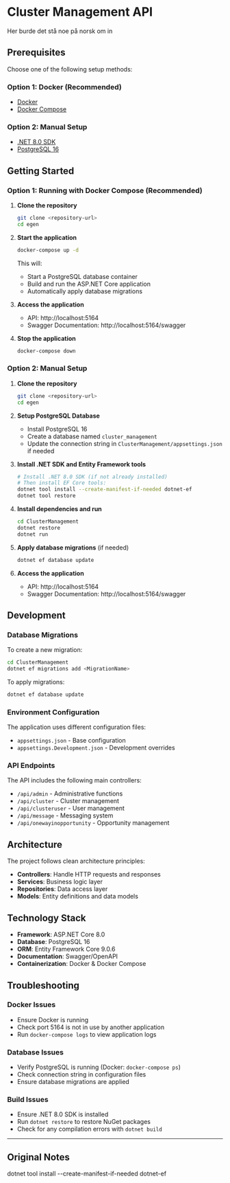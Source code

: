# Cluster Management API
Her burde det stå noe på norsk om in
## Prerequisites

Choose one of the following setup methods:

### Option 1: Docker (Recommended)
- [Docker](https://www.docker.com/get-started)
- [Docker Compose](https://docs.docker.com/compose/install/)

### Option 2: Manual Setup
- [.NET 8.0 SDK](https://dotnet.microsoft.com/download/dotnet/8.0)
- [PostgreSQL 16](https://www.postgresql.org/download/)

## Getting Started

### Option 1: Running with Docker Compose (Recommended)

1. **Clone the repository**
   ```bash
   git clone <repository-url>
   cd egen
   ```

2. **Start the application**
   ```bash
   docker-compose up -d
   ```

   This will:
   - Start a PostgreSQL database container
   - Build and run the ASP.NET Core application
   - Automatically apply database migrations

3. **Access the application**
   - API: http://localhost:5164
   - Swagger Documentation: http://localhost:5164/swagger

4. **Stop the application**
   ```bash
   docker-compose down
   ```

### Option 2: Manual Setup

1. **Clone the repository**
   ```bash
   git clone <repository-url>
   cd egen
   ```

2. **Setup PostgreSQL Database**
   - Install PostgreSQL 16
   - Create a database named `cluster_management`
   - Update the connection string in `ClusterManagement/appsettings.json` if needed

3. **Install .NET SDK and Entity Framework tools**
   ```bash
   # Install .NET 8.0 SDK (if not already installed)
   # Then install EF Core tools:
   dotnet tool install --create-manifest-if-needed dotnet-ef
   dotnet tool restore
   ```

4. **Install dependencies and run**
   ```bash
   cd ClusterManagement
   dotnet restore
   dotnet run
   ```

5. **Apply database migrations** (if needed)
   ```bash
   dotnet ef database update
   ```

6. **Access the application**
   - API: http://localhost:5164
   - Swagger Documentation: http://localhost:5164/swagger

## Development


### Database Migrations

To create a new migration:
```bash
cd ClusterManagement
dotnet ef migrations add <MigrationName>
```

To apply migrations:
```bash
dotnet ef database update
```

### Environment Configuration

The application uses different configuration files:
- `appsettings.json` - Base configuration
- `appsettings.Development.json` - Development overrides

### API Endpoints

The API includes the following main controllers:
- `/api/admin` - Administrative functions
- `/api/cluster` - Cluster management
- `/api/clusteruser` - User management
- `/api/message` - Messaging system
- `/api/onewayinopportunity` - Opportunity management

## Architecture

The project follows clean architecture principles:
- **Controllers**: Handle HTTP requests and responses
- **Services**: Business logic layer
- **Repositories**: Data access layer
- **Models**: Entity definitions and data models

## Technology Stack

- **Framework**: ASP.NET Core 8.0
- **Database**: PostgreSQL 16
- **ORM**: Entity Framework Core 9.0.6
- **Documentation**: Swagger/OpenAPI
- **Containerization**: Docker & Docker Compose

## Troubleshooting

### Docker Issues
- Ensure Docker is running
- Check port 5164 is not in use by another application
- Run `docker-compose logs` to view application logs

### Database Issues
- Verify PostgreSQL is running (Docker: `docker-compose ps`)
- Check connection string in configuration files
- Ensure database migrations are applied

### Build Issues
- Ensure .NET 8.0 SDK is installed
- Run `dotnet restore` to restore NuGet packages
- Check for any compilation errors with `dotnet build`

---

## Original Notes
dotnet tool install --create-manifest-if-needed dotnet-ef

